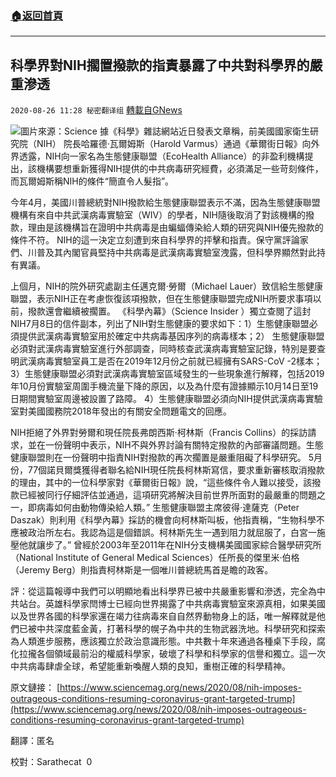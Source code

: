 ###  [:house:返回首頁](https://github.com/ourhimalayas/txt)
---

## 科學界對NIH擱置撥款的指責暴露了中共對科學界的嚴重滲透
`2020-08-26 11:28 秘密翻译组` [轉載自GNews](https://gnews.org/zh-hant/318677/)

![](https://s3.amazonaws.com/gnews-media-offload/wp-content/uploads/2020/08/26112103/1598455224444.jpg)圖片來源：Science 
據《科學》雜誌網站近日發表文章稱，前美國國家衛生研究院（NIH） 院長哈羅德·瓦爾姆斯（Harold Varmus）通過《華爾街日報》向外界透露，NIH向一家名為生態健康聯盟（EcoHealth Alliance）的非盈利機構提出，該機構要想重新獲得NIH提供的中共病毒研究經費，必須滿足一些苛刻條件，而瓦爾姆斯稱NIH的條件“簡直令人髮指”。

今年4月，美國川普總統對NIH撥款給生態健康聯盟表示不滿，因為生態健康聯盟機構有來自中共武漢病毒實驗室（WIV）的學者，NIH隨後取消了對該機構的撥款，理由是該機構旨在證明中共病毒是由蝙蝠傳染給人類的研究與NIH優先撥款的條件不符。 NIH的這一決定立刻遭到來自科學界的抨擊和指責。保守黨評論家們、川普及其內閣官員堅持中共病毒是武漢病毒實驗室洩露，但科學界顯然對此持有異議。

上個月，NIH的院外研究處副主任邁克爾·勞爾（Michael Lauer）致信給生態健康聯盟，表示NIH正在考慮恢復該項撥款，但在生態健康聯盟完成NIH所要求事項以前，撥款還會繼續被擱置。 《科學內幕》（Science Insider ）獨立查閱了這封NIH7月8日的信件副本，列出了NIH對生態健康的要求如下：1）生態健康聯盟必須提供武漢病毒實驗室用於確定中共病毒基因序列的病毒樣本；2） 生態健康聯盟必須對武漢病毒實驗室進行外部調查，同時核查武漢病毒實驗室記錄，特別是要查明武漢病毒實驗室員工是否在2019年12月份之前就已經擁有SARS-CoV -2樣本；3）生態健康聯盟必須對武漢病毒實驗室區域發生的一些現象進行解釋，包括2019年10月份實驗室周圍手機流量下降的原因，以及為什麼有證據顯示10月14日至19日期間實驗室周邊被設置了路障。 4）生態健康聯盟必須向NIH提供武漢病毒實驗室對美國國務院2018年發出的有關安全問題電文的回應。

NIH拒絕了外界對勞爾和現任院長弗朗西斯·柯林斯（Francis Collins）的採訪請求，並在一份聲明中表示，NIH不與外界討論有關特定撥款的內部審議問題。生態健康聯盟則在一份聲明中指責NIH對撥款的再次擱置是嚴重阻礙了科學研究。 5月份，77個諾貝爾獎獲得者聯名給NIH現任院長柯林斯寫信，要求重新審核取消撥款的理由，其中的一位科學家對《華爾街日報》說，“這些條件令人難以接受，該撥款已經被同行仔細評估並通過，這項研究將解決目前世界所面對的最嚴重的問題之一，即病毒如何由動物傳染給人類。” 生態健康聯盟主席彼得·達薩克（Peter Daszak）則利用《科學內幕》採訪的機會向柯林斯叫板，他指責稱，“生物科學不應被政治所左右。我認為這是個錯誤。柯林斯先生一遇到阻力就屈服了，白宮一施壓他就讓步了。” 曾經於2003年至2011年在NIH分支機構美國國家綜合醫學研究所（National Institute of General Medical Sciences）任所長的傑里米·伯格（Jeremy Berg）則指責柯林斯是一個唯川普總統馬首是瞻的政客。

評：從這篇報導中我們可以明顯地看出科學界已被中共嚴重影響和滲透，完全為中共站台。英雄科學家閆博士已經向世界揭露了中共病毒實驗室來源真相，如果美國以及世界各國的科學家還在竭力往病毒來自自然界動物身上的話，唯一解釋就是他們已被中共深度藍金黃，打著科學的幌子為中共的生物武器洗地。科學研究和探索為人類進步服務，應該獨立於政治意識形態。中共數十年來通過各種桌下手段，腐化拉攏各個領域最前沿的權威科學家，破壞了科學和科學家的信譽和獨立。這一次中共病毒肆虐全球，希望能重新喚醒人類的良知，重樹正確的科學精神。

原文鏈接： [https://www.sciencemag.org/news/2020/08/nih-imposes-outrageous-conditions-resuming-coronavirus-grant-targeted-trump](https://www.sciencemag.org/news/2020/08/nih-imposes-outrageous-conditions-resuming-coronavirus-grant-targeted-trump)

翻譯：匿名

校對：Sarathecat
![]()
0
